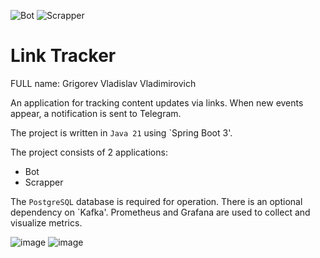 ![Bot](https://github.com/vladislav77777/java-backend-course/actions/workflows/bot.yml/badge.svg)
![Scrapper](https://github.com/vladislav77777/java-backend-course/actions/workflows/scrapper.yml/badge.svg)

# Link Tracker

FULL name: Grigorev Vladislav Vladimirovich

An application for tracking content updates via links.
When new events appear, a notification is sent to Telegram.

The project is written in `Java 21` using `Spring Boot 3'.

The project consists of 2 applications:
* Bot
* Scrapper

The `PostgreSQL` database is required for operation. There is an optional dependency on `Kafka'.
Prometheus and Grafana are used to collect and visualize metrics.


![image](https://github.com/vladislav77777/java-backend-course/assets/88504619/7aae0104-1f68-4a0f-bff2-034a53a81efe)
![image](https://github.com/vladislav77777/java-backend-course/assets/88504619/01c4bd8d-ec66-4e69-9b6a-306ffc08f99a)
